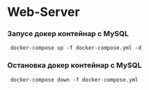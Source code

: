 # Web-Server

### Запусе докер контейнар с MySQL
```shell
 docker-compose up -f docker-compose.yml -d 
```

### Остановка докер контейнар с MySQL
```shell
 docker-compose down -f docker-compose.yml
```